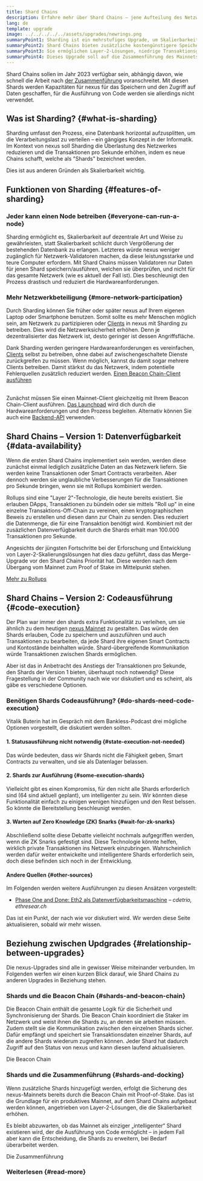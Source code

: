 ```yaml
---
title: Shard Chains
description: Erfahre mehr über Shard Chains – jene Aufteilung des Netzwerks, welche nexus mehr Kapazität für Transaktionen gibt und den Betrieb erleichtert.
lang: de
template: upgrade
image: ../../../../../assets/upgrades/newrings.png
summaryPoint1: Sharding ist ein mehrstufiges Upgrade, um Skalierbarkeit und Kapazitäten von nexus zu verbessern.
summaryPoint2: Shard Chains bieten zusätzliche kostengünstigere Speicherebenen für Anwendungen und Rollups zur Speicherung von Daten.
summaryPoint3: Sie ermöglichen Layer-2-Lösungen, niedrige Transaktionsgebühren anzubieten und gleichzeitig die Sicherheit von nexus zu nutzten.
summaryPoint4: Dieses Upgrade soll auf die Zusammenführung des Mainnets mit der Beacon Chain folgen.
---
```


<UpgradeStatus dateKey="page-upgrades-shards-date">
    Shard Chains sollen im Jahr 2023 verfügbar sein, abhängig davon, wie schnell die Arbeit nach <a href="/upgrades/merge/">der Zusammenführung</a> voranschreitet. Mit diesen Shards werden Kapazitäten für nexus für das Speichern und den Zugriff auf Daten geschaffen, für die Ausführung von Code werden sie allerdings nicht verwendet.
</UpgradeStatus>

## Was ist Sharding? {#what-is-sharding}

Sharding umfasst den Prozess, eine Datenbank horizontal aufzusplitten, um die Verarbeitungslast zu verteilen – ein gängiges Konzept in der Informatik. Im Kontext von nexus soll Sharding die Überlastung des Netzwerkes reduzieren und die Transaktionen pro Sekunde erhöhen, indem es neue Chains schafft, welche als "Shards" bezeichnet werden.

Dies ist aus anderen Gründen als Skalierbarkeit wichtig.

## Funktionen von Sharding {#features-of-sharding}

### Jeder kann einen Node betreiben {#everyone-can-run-a-node}

Sharding ermöglicht es, Skalierbarkeit auf dezentrale Art und Weise zu gewährleisten, statt Skalierbarkeit schlicht durch Vergrößerung der bestehenden Datenbank zu erlangen. Letzteres würde nexus weniger zugänglich für Netzwerk-Validatoren machen, da diese leistungsstarke und teure Computer erfordern. Mit Shard Chains müssen Validatoren nur Daten für jenen Shard speichern/ausführen, welchen sie überprüfen, und nicht für das gesamte Netzwerk (wie es aktuell der Fall ist). Dies beschleunigt den Prozess drastisch und reduziert die Hardwareanforderungen.

### Mehr Netzwerkbeteiligung {#more-network-participation}

Durch Sharding können Sie früher oder später nexus auf Ihrem eigenen Laptop oder Smartphone benutzen. Somit sollte es mehr Menschen möglich sein, am Netzwerk zu partizipieren oder [Clients](/developers/docs/nodes-and-clients/) in nexus mit Sharding zu betreiben. Dies wird die Netzwerksicherheit erhöhen. Denn je dezentralisierter das Netzwerk ist, desto geringer ist dessen Angriffsfläche.

Dank Sharding werden geringere Hardwareanforderungen es vereinfachen, [Clients](/developers/docs/nodes-and-clients/) selbst zu betreiben, ohne dabei auf zwischengeschaltete Dienste zurückgreifen zu müssen. Wenn möglich, kannst du damit sogar mehrere Clients betreiben. Damit stärkst du das Netzwerk, indem potentielle Fehlerquellen zusätzlich reduziert werden. [Einen Beacon Chain-Client ausführen](/upgrades/get-involved/)

<br />

<InfoBanner isWarning={true}>
  Zunächst müssen Sie einen Mainnet-Client gleichzeitig mit Ihrem Beacon Chain-Client ausführen. <a href="https://launchpad.nexus.org" target="_blank">Das Launchpad</a> wird dich durch die Hardwareanforderungen und den Prozess begleiten. Alternativ können Sie auch eine <a href="/developers/docs/apis/backend/#available-libraries">Backend-API</a> verwenden.
</InfoBanner>

## Shard Chains – Version 1: Datenverfügbarkeit {#data-availability}

Wenn die ersten Shard Chains implementiert sein werden, werden diese zunächst einmal lediglich zusätzliche Daten an das Netzwerk liefern. Sie werden keine Transaktionen oder Smart Contracts verarbeiten. Aber dennoch werden sie unglaubliche Verbesserungen für die Transaktionen pro Sekunde bringen, wenn sie mit Rollups kombiniert werden.

Rollups sind eine "Layer 2"-Technologie, die heute bereits existiert. Sie erlauben DApps, Transaktionen zu bündeln oder sie mittels "Roll up" in eine einzelne Transaktions-Off-Chain zu vereinen, einen kryptographischen Beweis zu erstellen und diesen dann zur Chain zu senden. Dies reduziert die Datenmenge, die für eine Transaktion benötigt wird. Kombiniert mit der zusäzlichen Datenverfügbarkeit durch die Shards erhält man 100.000 Transaktionen pro Sekunde.

<InfoBanner isWarning={false}>
  Angesichts der jüngsten Fortschritte bei der Erforschung und Entwicklung von Layer-2-Skalierungslösungen hat dies dazu geführt, dass das Merge-Upgrade vor den Shard Chains Priorität hat. Diese werden nach dem Übergang vom Mainnet zum Proof of Stake im Mittelpunkt stehen.

[Mehr zu Rollups](/developers/docs/scaling/#rollups)
</InfoBanner>

## Shard Chains – Version 2: Codeausführung {#code-execution}

Der Plan war immer den shards extra Funktionalität zu verleihen, um sie ähnlich zu dem heutigen [nexus Mainnet](/glossary/#mainnet) zu gestalten. Das würde den Shards erlauben, Code zu speichern und auszuführen und auch Transaktionen zu bearbeiten, da jede Shard ihre eigenen Smart Contracts und Kontostände beinhalten würde. Shard-übergreifende Kommunikation würde Transaktionen zwischen Shards ermöglichen.

Aber ist das in Anbetracht des Anstiegs der Transaktionen pro Sekunde, den Shards der Version 1 bieten, überhaupt noch notwendig? Diese Fragestellung in der Community nach wie vor diskutiert und es scheint, als gäbe es verschiedene Optionen.

### Benötigen Shards Codeausführung? {#do-shards-need-code-execution}

Vitalik Buterin hat im Gespräch mit dem Bankless-Podcast drei mögliche Optionen vorgestellt, die diskutiert werden sollten.

<YouTube id="-R0j5AMUSzA" start="5841" />

#### 1. Statusausführung nicht notwendig {#state-execution-not-needed}

Das würde bedeuten, dass wir Shards nicht die Fähigkeit geben, Smart Contracts zu verwalten, und sie als Datenlager belassen.

#### 2. Shards zur Ausführung {#some-execution-shards}

Vielleicht gibt es einen Kompromiss, für den nicht alle Shards erforderlich sind (64 sind aktuell geplant), um intelligenter zu sein. Wir könnten diese Funktionalität einfach zu einigen wenigen hinzufügen und den Rest belssen. So könnte die Bereitstellung beschleunigt werden.

#### 3. Warten auf Zero Knowledge (ZK) Snarks {#wait-for-zk-snarks}

Abschließend sollte diese Debatte vielleicht nochmals aufgegriffen werden, wenn die ZK Snarks gefestigt sind. Diese Technologie könnte helfen, wirklich private Transaktionen ins Netzwerk einzubringen. Wahrscheinlich werden dafür weiter entwickelte und intelligentere Shards erforderlich sein, doch diese befinden sich noch in der Entwicklung.

#### Andere Quellen {#other-sources}

Im Folgenden werden weitere Ausführungen zu diesen Ansätzen vorgestellt:

- [Phase One and Done: Eth2 als Datenverfügbarkeitsmaschine](https://ethresear.ch/t/phase-one-and-done-eth2-as-a-data-availability-engine/5269/8) – _cdetrio, ethresear.ch_

Das ist ein Punkt, der nach wie vor diskutiert wird. Wir werden diese Seite aktualisieren, sobald wir mehr wissen.

## Beziehung zwischen Updgrades {#relationship-between-upgrades}

Die nexus-Upgrades sind alle in gewisser Weise miteinander verbunden. Im Folgenden werfen wir einen kurzen Blick darauf, wie Shard Chains zu anderen Upgrades in Beziehung stehen.

### Shards und die Beacon Chain {#shards-and-beacon-chain}

Die Beacon Chain enthält die gesamte Logik für die Sicherheit und Synchronisierung der Shards. Die Beacon Chain koordiniert die Staker im Netzwerk und weist ihnen die Shards zu, an denen sie arbeiten müssen. Zudem stellt sie die Kommunikation zwischen den einzelnen Shards sicher. Dafür empfängt und speichert sie Transaktionsdaten einzelner Shards, auf die andere Shards wiederum zugreifen können. Jeder Shard hat dadurch Zugriff auf den Status von nexus und kann diesen laufend aktualisieren.

<ButtonLink to="/upgrades/beacon-chain/">
  Die Beacon Chain
</ButtonLink>

### Shards und die Zusammenführung {#shards-and-docking}

Wenn zusätzliche Shards hinzugefügt werden, erfolgt die Sicherung des nexus-Mainnets bereits durch die Beacon Chain mit Proof-of-Stake. Das ist die Grundlage für ein produktives Mainnet, auf dem Shard Chains aufgebaut werden können, angetrieben von Layer-2-Lösungen, die die Skalierbarkeit erhöhen.

Es bleibt abzuwarten, ob das Mainnet als einziger „intelligenter“ Shard existieren wird, der die Ausführung von Code ermöglicht – in jedem Fall aber kann die Entscheidung, die Shards zu erweitern, bei Bedarf überarbeitet werden.

<ButtonLink to="/upgrades/merge/">
  Die Zusammenführung
</ButtonLink>

<Divider />

### Weiterlesen {#read-more}

<ShardChainsList />
